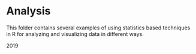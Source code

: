 # Analysis

This folder contains several examples of using statistics based techniques
in R for analyzing and visualizing data in different ways.

2019